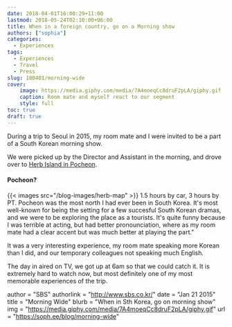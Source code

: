```yaml
---
date: 2018-04-01T16:00:29+11:00
lastmod: 2018-05-24T02:10:00+06:00
title: When in a foreign country, go on a Morning show
authors: ["sophia"]
categories:
  - Experiences
tags:
  - Experiences
  - Travel
  - Press
slug: 180401/morning-wide
cover: 
    image: https://media.giphy.com/media/7A4moeqCc8druF2pLA/giphy.gif
    caption: Room mate and myself react to our segment
    style: full
toc: true
draft: true
---
```



During a trip to Seoul in 2015, my room mate and I were invited to be a part of a South Korean morning show.

We were picked up by the Director and Assistant in the morning, and drove over to [Herb Island in Pocheon](http://dmaps.kr/2co5d).

#### Pocheon?
{{< images src="/blog-images/herb-map" >}}
1.5 hours by car, 3 hours by PT. Pocheon was the most north I had ever been in South Korea.
It's most well-known for being the setting for a few succesful South Korean dramas, and we were to be exploring the place as a tourists.
It's quite funny because I was terrible at acting, but had better pronounciation, where as my room mate had a clear accent but was much better at playing the part." 

It was a very interesting experience, my room mate speaking more Korean than I did, and our temporary colleagues not speaking much English.

The day in aired on TV, we got up at 6am so that we could catch it. It is extremely hard to watch now, but most definitely one of my most memorable experiences of the trip.


author = "SBS"
authorlink = "http://www.sbs.co.kr/"
date = "Jan 21 2015"
title = "Morning Wide"
blurb = "When in Sth Korea, go on morning show"
img = "https://media.giphy.com/media/7A4moeqCc8druF2pLA/giphy.gif"
url = "https://soph.ee/blog/morning-wide"
